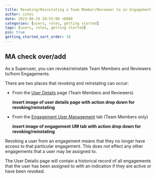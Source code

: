 ```yaml
---
title: Revoking/Reinstating a Team Member/Reviewer to an Engagement
author: cotes
date: 2023-06-29 20:55:00 +0800
categories: [users, roles, getting started]
tags: [users, roles, getting started]
pin: true
getting_started_sort_order: 18
---
```


## MA check over/add

As a Superuser, you can revoke/reinstate Team Members and Reviewers to/from Engagements.  

There are two places that revoking and reinstating can occur:

- From the [User Details](/met-guide/posts/user-details/) page (Team Members and Reviewers)
  
  **insert image of user details page with action drop down for revoking/reinstating**
  
- From the [Engagement User Management](/met-guide/posts/engagement-UM/) tab (Team Members only)
  
  **insert image of engagement UM tab with action drop down for revoking/reinstating**

Revoking a user from an engagement means that they no longer have access to that particular engagement. This does not effect any other engagements that a user may be assigned to. 

The User Details page will contain a historical record of all engagements that the user has been assigned to with an indication if they are active or have been revoked. 
